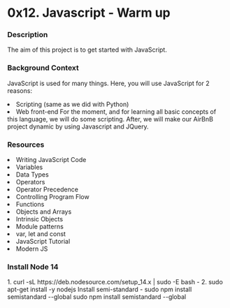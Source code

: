 <h1>0x12. Javascript - Warm up</h1>
<h3>Description</h3>
<p>The aim of this project is to get started with JavaScript.</p>

<h3>Background Context</h3>
<p>JavaScript is used for many things. Here, you will use JavaScript for 2 reasons:</p>

<li>Scripting (same as we did with Python)</li>
<li>Web front-end For the moment, and for learning all basic concepts of this language, we will do some scripting. After, we will make our AirBnB project dynamic by using Javascript and JQuery.</li>
<h3>Resources</h3>
<li>Writing JavaScript Code</li>
<li>Variables</li>
<li>Data Types</li>
<li>Operators</li>
<li>Operator Precedence</li>
<li>Controlling Program Flow</li>
<li>Functions</li>
<li>Objects and Arrays</li>
<li>Intrinsic Objects</li>
<li>Module patterns</li>
<li>var, let and const</li>
<li>JavaScript Tutorial</li>
<li>Modern JS</li>

<h3>Install Node 14</h3>
1. curl -sL https://deb.nodesource.com/setup_14.x | sudo -E bash -
2. sudo apt-get install -y nodejs
Install semi-standard
- sudo npm install semistandard --global
 sudo npm install semistandard --global
